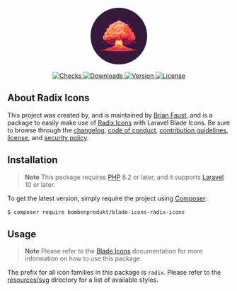 <p align="center">
    <a href="https://bombenprodukt.com" target="_blank">
        <img src="https://raw.githubusercontent.com/BombenProdukt/assets/main/logo-text.svg" width="128" alt="BombenProdukt Logo" />
    </a>
</p>

<p align="center">
    <a href="https://github.com/faustbrian/blade-icons-radix-icons/actions">
        <img src="https://badge.sh/github/check-runs/BombenProdukt/blade-icons-radix-icons" alt="Checks" />
    </a>
    <a href="https://packagist.org/packages/bombenprodukt/blade-icons-radix-icons">
        <img src="https://badge.sh/packagist/downloads/BombenProdukt/blade-icons-radix-icons" alt="Downloads" />
    </a>
    <a href="https://packagist.org/packages/bombenprodukt/blade-icons-radix-icons">
        <img src="https://badge.sh/packagist/version/BombenProdukt/blade-icons-radix-icons" alt="Version" />
    </a>
    <a href="https://packagist.org/packages/bombenprodukt/blade-icons-radix-icons">
        <img src="https://badge.sh/packagist/license/BombenProdukt/blade-icons-radix-icons" alt="License" />
    </a>
</p>

## About Radix Icons

This project was created by, and is maintained by [Brian Faust](https://github.com/faustbrian), and is a package to easily make use of [Radix Icons](https://github.com/radix-ui/icons) with Laravel Blade Icons. Be sure to browse through the [changelog](CHANGELOG.md), [code of conduct](.github/CODE_OF_CONDUCT.md), [contribution guidelines](.github/CONTRIBUTING.md), [license](LICENSE), and [security policy](.github/SECURITY.md).

## Installation

> **Note**
> This package requires [PHP](https://www.php.net/) 8.2 or later, and it supports [Laravel](https://laravel.com/) 10 or later.

To get the latest version, simply require the project using [Composer](https://getcomposer.org/):

```bash
$ composer require bombenprodukt/blade-icons-radix-icons
```

## Usage

> **Note**
> Please refer to the [Blade Icons](https://github.com/faustbrian/blade-icons) documentation for more information on how to use this package.

The prefix for all icon families in this package is `radix`. Please refer to the [resources/svg](/resources/svg) directory for a list of available styles.
